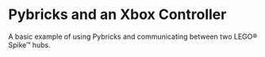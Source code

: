 # Pybricks and an Xbox Controller

A basic example of using Pybricks and communicating between two LEGO&reg; Spike&trade; hubs. 

